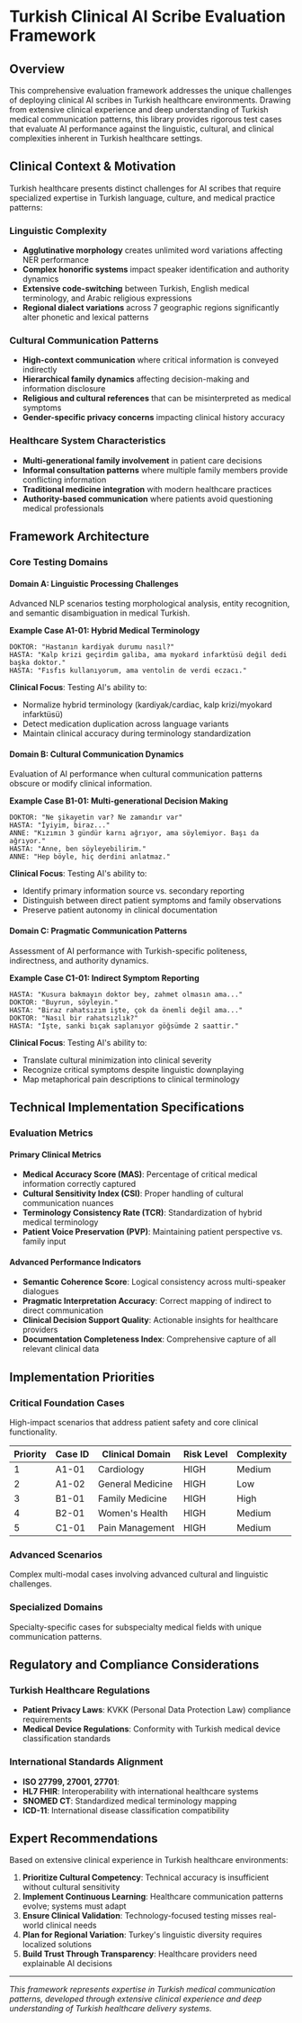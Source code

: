# Turkish Clinical AI Scribe Evaluation Framework

## Overview

This comprehensive evaluation framework addresses the unique challenges of deploying clinical AI scribes in Turkish healthcare environments. Drawing from extensive clinical experience and deep understanding of Turkish medical communication patterns, this library provides rigorous test cases that evaluate AI performance against the linguistic, cultural, and clinical complexities inherent in Turkish healthcare settings.

## Clinical Context & Motivation

Turkish healthcare presents distinct challenges for AI scribes that require specialized expertise in Turkish language, culture, and medical practice patterns:

### Linguistic Complexity
- **Agglutinative morphology** creates unlimited word variations affecting NER performance
- **Complex honorific systems** impact speaker identification and authority dynamics
- **Extensive code-switching** between Turkish, English medical terminology, and Arabic religious expressions
- **Regional dialect variations** across 7 geographic regions significantly alter phonetic and lexical patterns

### Cultural Communication Patterns
- **High-context communication** where critical information is conveyed indirectly
- **Hierarchical family dynamics** affecting decision-making and information disclosure
- **Religious and cultural references** that can be misinterpreted as medical symptoms
- **Gender-specific privacy concerns** impacting clinical history accuracy

### Healthcare System Characteristics
- **Multi-generational family involvement** in patient care decisions
- **Informal consultation patterns** where multiple family members provide conflicting information
- **Traditional medicine integration** with modern healthcare practices
- **Authority-based communication** where patients avoid questioning medical professionals

## Framework Architecture

### Core Testing Domains

#### Domain A: Linguistic Processing Challenges
Advanced NLP scenarios testing morphological analysis, entity recognition, and semantic disambiguation in medical Turkish.

**Example Case A1-01: Hybrid Medical Terminology**
```
DOKTOR: "Hastanın kardiyak durumu nasıl?"
HASTA: "Kalp krizi geçirdim galiba, ama myokard infarktüsü değil dedi başka doktor."
HASTA: "Fısfıs kullanıyorum, ama ventolin de verdi eczacı."
```

**Clinical Focus**: Testing AI's ability to:
- Normalize hybrid terminology (kardiyak/cardiac, kalp krizi/myokard infarktüsü)
- Detect medication duplication across language variants
- Maintain clinical accuracy during terminology standardization

#### Domain B: Cultural Communication Dynamics
Evaluation of AI performance when cultural communication patterns obscure or modify clinical information.

**Example Case B1-01: Multi-generational Decision Making**
```
DOKTOR: "Ne şikayetin var? Ne zamandır var"
HASTA: "İyiyim, biraz..."
ANNE: "Kızımın 3 gündür karnı ağrıyor, ama söylemiyor. Başı da ağrıyor."
HASTA: "Anne, ben söyleyebilirim."
ANNE: "Hep böyle, hiç derdini anlatmaz."
```

**Clinical Focus**: Testing AI's ability to:
- Identify primary information source vs. secondary reporting
- Distinguish between direct patient symptoms and family observations
- Preserve patient autonomy in clinical documentation

#### Domain C: Pragmatic Communication Patterns
Assessment of AI performance with Turkish-specific politeness, indirectness, and authority dynamics.

**Example Case C1-01: Indirect Symptom Reporting**
```
HASTA: "Kusura bakmayın doktor bey, zahmet olmasın ama..."
DOKTOR: "Buyrun, söyleyin."
HASTA: "Biraz rahatsızım işte, çok da önemli değil ama..."
DOKTOR: "Nasıl bir rahatsızlık?"
HASTA: "İşte, sanki bıçak saplanıyor göğsümde 2 saattir."
```

**Clinical Focus**: Testing AI's ability to:
- Translate cultural minimization into clinical severity
- Recognize critical symptoms despite linguistic downplaying
- Map metaphorical pain descriptions to clinical terminology

## Technical Implementation Specifications


### Evaluation Metrics

#### Primary Clinical Metrics
- **Medical Accuracy Score (MAS)**: Percentage of critical medical information correctly captured
- **Cultural Sensitivity Index (CSI)**: Proper handling of cultural communication nuances
- **Terminology Consistency Rate (TCR)**: Standardization of hybrid medical terminology
- **Patient Voice Preservation (PVP)**: Maintaining patient perspective vs. family input

#### Advanced Performance Indicators
- **Semantic Coherence Score**: Logical consistency across multi-speaker dialogues
- **Pragmatic Interpretation Accuracy**: Correct mapping of indirect to direct communication
- **Clinical Decision Support Quality**: Actionable insights for healthcare providers
- **Documentation Completeness Index**: Comprehensive capture of all relevant clinical data



## Implementation Priorities

### Critical Foundation Cases
High-impact scenarios that address patient safety and core clinical functionality.

| Priority | Case ID | Clinical Domain | Risk Level | Complexity |
|----------|---------|-----------------|------------|------------|
| 1 | A1-01 | Cardiology | HIGH | Medium |
| 2 | A1-02 | General Medicine | HIGH | Low |
| 3 | B1-01 | Family Medicine | HIGH | High |
| 4 | B2-01 | Women's Health | HIGH | Medium |
| 5 | C1-01 | Pain Management | HIGH | Medium |

### Advanced Scenarios
Complex multi-modal cases involving advanced cultural and linguistic challenges.

### Specialized Domains
Specialty-specific cases for subspecialty medical fields with unique communication patterns.

## Regulatory and Compliance Considerations

### Turkish Healthcare Regulations
- **Patient Privacy Laws**: KVKK (Personal Data Protection Law) compliance requirements
- **Medical Device Regulations**: Conformity with Turkish medical device classification standards

### International Standards Alignment
- **ISO 27799, 27001, 27701**: 
- **HL7 FHIR**: Interoperability with international healthcare systems
- **SNOMED CT**: Standardized medical terminology mapping
- **ICD-11**: International disease classification compatibility

## Expert Recommendations

Based on extensive clinical experience in Turkish healthcare environments:

1. **Prioritize Cultural Competency**: Technical accuracy is insufficient without cultural sensitivity
2. **Implement Continuous Learning**: Healthcare communication patterns evolve; systems must adapt
3. **Ensure Clinical Validation**: Technology-focused testing misses real-world clinical needs
4. **Plan for Regional Variation**: Turkey's linguistic diversity requires localized solutions
5. **Build Trust Through Transparency**: Healthcare providers need explainable AI decisions

---

*This framework represents expertise in Turkish medical communication patterns, developed through extensive clinical experience and deep understanding of Turkish healthcare delivery systems.* 
